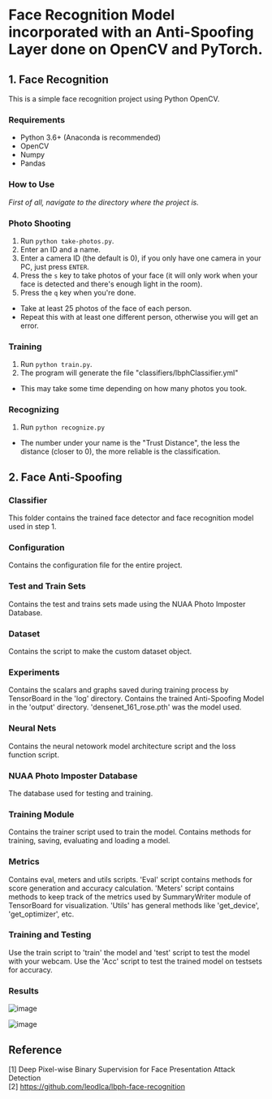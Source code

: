 # Face Recognition Model incorporated with an Anti-Spoofing Layer done on OpenCV and PyTorch.


## 1. Face Recognition

This is a simple face recognition project using Python OpenCV.

### Requirements

- Python 3.6+ (Anaconda is recommended)
- OpenCV 
- Numpy
- Pandas

### How to Use

*First of all, navigate to the directory where the project is.*

### Photo Shooting

1. Run `python take-photos.py`.
2. Enter an ID and a name.
3. Enter a camera ID (the default is 0), if you only have one camera in your PC, just press `ENTER`.
4. Press the `s` key to take photos of your face (it will only work when your face is detected and there's 
enough light in the room).
5. Press the `q` key when you're done.

- Take at least 25 photos of the face of each person.
- Repeat this with at least one different person, otherwise you will get an error.

### Training

1. Run `python train.py`.
2. The program will generate the file "classifiers/lbphClassifier.yml"

- This may take some time depending on how many photos you took.

### Recognizing

1. Run `python recognize.py`

- The number under your name is the "Trust Distance", the less the distance (closer to 0), the more reliable is the
classification.


## 2. Face Anti-Spoofing

### Classifier
This folder contains the trained face detector and face recognition model used in step 1.


### Configuration
Contains the configuration file for the entire project.


### Test and Train Sets
Contains the test and trains sets made using the NUAA Photo Imposter Database.


### Dataset
Contains the script to make the custom dataset object.

### Experiments
Contains the scalars and graphs saved during training process by TensorBoard in the 'log' directory.
Contains the trained Anti-Spoofing Model in the 'output' directory. 'densenet_161_rose.pth' was the model used.

### Neural Nets
Contains the neural netowork model architecture script and the loss function script.

### NUAA Photo Imposter Database
The database used for testing and training.

### Training Module
Contains the trainer script used to train the model.
Contains methods for training, saving, evaluating and loading a model.

### Metrics
Contains eval, meters and utils scripts.
'Eval' script contains methods for score generation and accuracy calculation.
'Meters' script contains methods to keep track of the metrics used by SummaryWriter module of TensorBoard for visualization.
'Utils' has general methods like 'get_device', 'get_optimizer', etc.

### Training and Testing
Use the train script to 'train' the model and 'test' script to test the model with your webcam.
Use the 'Acc' script to test the trained model on testsets for accuracy.

### Results
![image](https://user-images.githubusercontent.com/82205701/126898052-5e7b4407-6dea-42c6-bd98-e1d85a571e45.png)

![image](https://user-images.githubusercontent.com/82205701/126898057-c234383a-10d9-43da-8bd0-a9b12d71606c.png)


## Reference
[1] Deep Pixel-wise Binary Supervision for Face Presentation Attack Detection  
[2] https://github.com/leodlca/lbph-face-recognition
